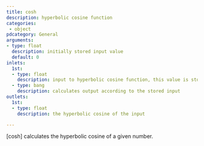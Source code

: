 ```yaml
---
title: cosh
description: hyperbolic cosine function
categories:
 - object
pdcategory: General
arguments:
- type: float
  description: initially stored input value
  default: 0
inlets:
  1st:
  - type: float
    description: input to hyperbolic cosine function, this value is stored and updates the argument
  - type: bang
    description: calculates output according to the stored input
outlets:
  1st:
  - type: float
    description: the hyperbolic cosine of the input

---
```


[cosh] calculates the hyperbolic cosine of a given number.

